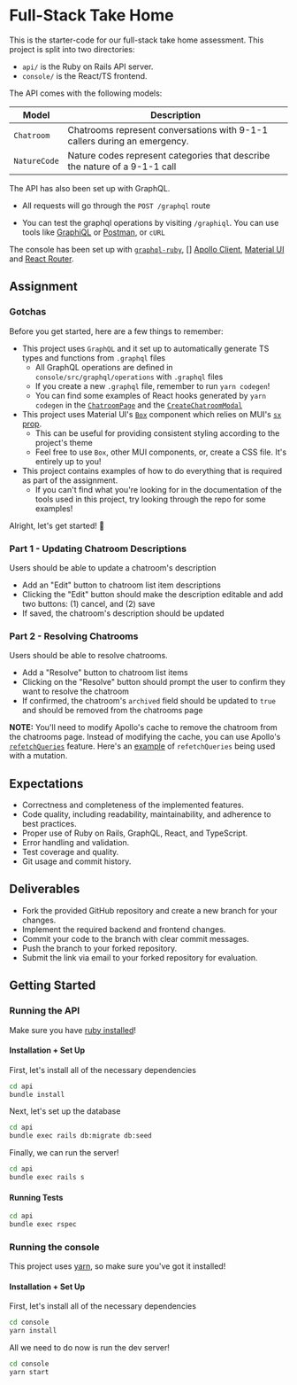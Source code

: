 # Full-Stack Take Home

This is the starter-code for our full-stack take home assessment. This project is split into two directories:

- `api/` is the Ruby on Rails API server.
- `console/` is the React/TS frontend.

The API comes with the following models:

| Model        | Description                                                                |
| ------------ | -------------------------------------------------------------------------- |
| `Chatroom`   | Chatrooms represent conversations with 9-1-1 callers during an emergency.  |
| `NatureCode` | Nature codes represent categories that describe the nature of a 9-1-1 call |

The API has also been set up with GraphQL.

- All requests will go through the `POST /graphql` route

- You can test the graphql operations by visiting `/graphiql`. You can use tools like [GraphiQL](https://github.com/graphql/graphiql)
  or [Postman](https://www.postman.com/), or `cURL`

The console has been set up with [`graphql-ruby`](https://graphql-ruby.org/), [] [Apollo Client](https://www.apollographql.com/docs/react), [Material UI](https://mui.com/material-ui/getting-started/usage/) and [React Router](https://reactrouter.com/en/main).

## Assignment

### Gotchas

Before you get started, here are a few things to remember:

- This project uses `GraphQL` and it set up to automatically generate TS types and functions from `.graphql` files
  - All GraphQL operations are defined in `console/src/graphql/operations` with `.graphql` files
  - If you create a new `.graphql` file, remember to run `yarn codegen`!
  - You can find some examples of React hooks generated by `yarn codegen` in the [`ChatroomPage`](console/src/modules/chatroom/ChatroomsPage.tsx) and the [`CreateChatroomModal`](console/src/modules/chatroom/CreateChatroomModal.tsx)
- This project uses Material UI's [`Box`](https://mui.com/system/react-box/) component which relies on MUI's [`sx` prop](https://mui.com/system/getting-started/the-sx-prop/).
  - This can be useful for providing consistent styling according to the project's theme
  - Feel free to use `Box`, other MUI components, or, create a CSS file. It's entirely up to you!
- This project contains examples of how to do everything that is required as part of the assignment.
  - If you can't find what you're looking for in the documentation of the tools used in this project, try looking through the repo for some examples!

Alright, let's get started! 🚀

### Part 1 - Updating Chatroom Descriptions

Users should be able to update a chatroom's description

- Add an "Edit" button to chatroom list item descriptions
- Clicking the "Edit" button should make the description editable and add two buttons: (1) cancel, and (2) save
- If saved, the chatroom's description should be updated

### Part 2 - Resolving Chatrooms

Users should be able to resolve chatrooms.

- Add a "Resolve" button to chatroom list items
- Clicking on the "Resolve" button should prompt the user to confirm they want to resolve the chatroom
- If confirmed, the chatroom's `archived` field should be updated to `true` and should be removed from the chatrooms page

**NOTE:** You'll need to modify Apollo's cache to remove the chatroom from the chatrooms page. Instead of modifying the cache, you can use Apollo's [`refetchQueries`](https://www.apollographql.com/docs/react/data/mutations/#refetching-queries) feature. Here's an [example](console/src/modules/chatroom/CreateChatroomModal.tsx) of `refetchQueries` being used with a mutation.

## Expectations

- Correctness and completeness of the implemented features.
- Code quality, including readability, maintainability, and adherence to best practices.
- Proper use of Ruby on Rails, GraphQL, React, and TypeScript.
- Error handling and validation.
- Test coverage and quality.
- Git usage and commit history.

## Deliverables

- Fork the provided GitHub repository and create a new branch for your changes.
- Implement the required backend and frontend changes.
- Commit your code to the branch with clear commit messages.
- Push the branch to your forked repository.
- Submit the link via email to your forked repository for evaluation.

## Getting Started

### Running the API

Make sure you have [ruby installed](https://www.ruby-lang.org/en/documentation/installation/)!

#### Installation + Set Up

First, let's install all of the necessary dependencies

```sh
cd api
bundle install
```

Next, let's set up the database

```sh
cd api
bundle exec rails db:migrate db:seed
```

Finally, we can run the server!

```sh
cd api
bundle exec rails s
```

#### Running Tests

```sh
cd api
bundle exec rspec
```

### Running the console

This project uses [yarn](https://classic.yarnpkg.com/en/docs/install#mac-stable), so make sure you've got it installed!

#### Installation + Set Up

First, let's install all of the necessary dependencies

```sh
cd console
yarn install
```

All we need to do now is run the dev server!

```sh
cd console
yarn start
```
